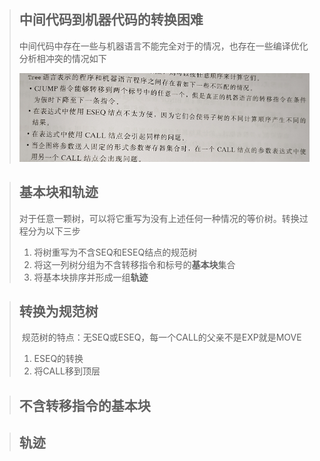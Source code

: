 > ## 中间代码到机器代码的转换困难
>
> ​		中间代码中存在一些与机器语言不能完全对于的情况，也存在一些编译优化分析相冲突的情况如下
>
> ![image-20210804111105102](image/image-20210804111105102.png)

> ## 基本块和轨迹
>
> ​		对于任意一颗树，可以将它重写为没有上述任何一种情况的等价树。转换过程分为以下三步
>
> 1. 将树重写为不含SEQ和ESEQ结点的规范树
> 2. 将这一列树分组为不含转移指令和标号的**基本块**集合
> 3. 将基本块排序并形成一组**轨迹**

> ## 转换为规范树
>
> ​		规范树的特点：无SEQ或ESEQ，每一个CALL的父亲不是EXP就是MOVE
>
> 1. ESEQ的转换
> 2. 将CALL移到顶层

> ## 不含转移指令的基本块

> ## 轨迹